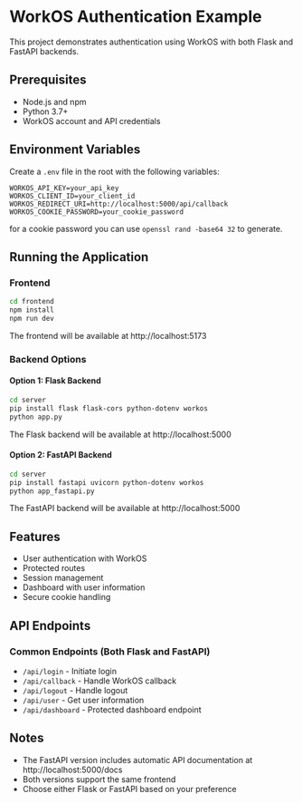 # WorkOS Authentication Example

This project demonstrates authentication using WorkOS with both Flask and FastAPI backends.

## Prerequisites

- Node.js and npm
- Python 3.7+
- WorkOS account and API credentials

## Environment Variables

Create a `.env` file in the root with the following variables:

```
WORKOS_API_KEY=your_api_key
WORKOS_CLIENT_ID=your_client_id
WORKOS_REDIRECT_URI=http://localhost:5000/api/callback
WORKOS_COOKIE_PASSWORD=your_cookie_password

```

for a cookie password you can use `openssl rand -base64 32` to generate.

## Running the Application

### Frontend

```bash
cd frontend
npm install
npm run dev
```

The frontend will be available at http://localhost:5173

### Backend Options

#### Option 1: Flask Backend

```bash
cd server
pip install flask flask-cors python-dotenv workos
python app.py
```

The Flask backend will be available at http://localhost:5000

#### Option 2: FastAPI Backend

```bash
cd server
pip install fastapi uvicorn python-dotenv workos
python app_fastapi.py
```

The FastAPI backend will be available at http://localhost:5000

## Features

- User authentication with WorkOS
- Protected routes
- Session management
- Dashboard with user information
- Secure cookie handling

## API Endpoints

### Common Endpoints (Both Flask and FastAPI)

- `/api/login` - Initiate login
- `/api/callback` - Handle WorkOS callback
- `/api/logout` - Handle logout
- `/api/user` - Get user information
- `/api/dashboard` - Protected dashboard endpoint

## Notes

- The FastAPI version includes automatic API documentation at http://localhost:5000/docs
- Both versions support the same frontend
- Choose either Flask or FastAPI based on your preference

